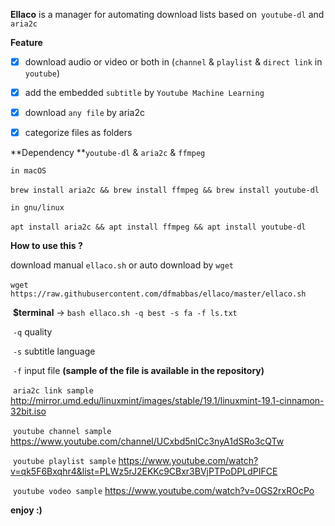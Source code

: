 **Ellaco** is a manager for automating download lists based on` youtube-dl` and `aria2c`

**Feature** 

- [x] download audio or video or both in (`channel` & `playlist` & `direct link` in ` youtube`)
- [x] add the embedded `subtitle` by `Youtube Machine Learning`
- [x] download `any file` by aria2c
- [x] categorize files as folders



**Dependency **`youtube-dl` & `aria2c` & `ffmpeg`

`in macOS`

​	`brew install aria2c && brew install ffmpeg && brew install youtube-dl`

`in gnu/linux`

​	`apt install aria2c && apt install ffmpeg && apt install youtube-dl`



**How to use this ?** ‍

download manual `ellaco.sh` or auto download by `wget‍‍`

​	`wget https://raw.githubusercontent.com/dfmabbas/ellaco/master/ellaco.sh`



​	**$terminal** -> `bash ellaco.sh -q best -s fa -f ls.txt`

​	`-q` quality

​	`-s` subtitle language

​	`-f` input file **(sample of the file is available in the repository)**

​		`aria2c link sample` http://mirror.umd.edu/linuxmint/images/stable/19.1/linuxmint-19.1-cinnamon-32bit.iso

​		`youtube channel sample` https://www.youtube.com/channel/UCxbd5nlCc3nyA1dSRo3cQTw

​		`youtube playlist sample` https://www.youtube.com/watch?v=qk5F6Bxqhr4&list=PLWz5rJ2EKKc9CBxr3BVjPTPoDPLdPIFCE

​		`youtube vodeo sample` https://www.youtube.com/watch?v=0GS2rxROcPo



**enjoy :)**